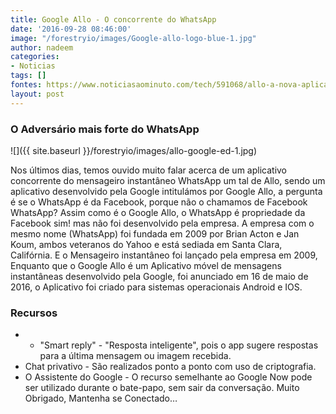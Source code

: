 ```yaml
---
title: Google Allo - O concorrente do WhatsApp
date: '2016-09-28 08:46:00'
image: "/forestryio/images/Google-allo-logo-blue-1.jpg"
author: nadeem
categories:
- Noticias
tags: []
fontes: https://www.noticiasaominuto.com/tech/591068/allo-a-nova-aplicacao-de-mensagens-da-google
layout: post
---
```

### O Adversário mais forte do WhatsApp

![]({{ site.baseurl }}/forestryio/images/allo-google-ed-1.jpg)

Nos últimos dias, temos ouvido muito falar acerca de um aplicativo concorrente do mensageiro instantâneo WhatsApp um tal de Allo, sendo um aplicativo desenvolvido pela Google intitulámos por Google Allo, a pergunta é se o WhatsApp é da Facebook, porque não o chamamos de Facebook WhatsApp? Assim como é o Google Allo, o WhatsApp é propriedade da Facebook sim!  mas não foi desenvolvido pela empresa. A empresa com o mesmo nome (WhatsApp) foi fundada em 2009 por Brian Acton e Jan Koum, ambos veteranos do Yahoo e está sediada em Santa Clara, Califórnia. E o Mensageiro instantâneo foi lançado pela empresa em 2009, Enquanto que o Google Allo é um Aplicativo móvel de mensagens instantâneas desenvolvido pela Google, foi anunciado em 16 de maio de 2016, o Aplicativo foi criado para sistemas operacionais Android e IOS.

### Recursos

- - "Smart reply" - "Resposta inteligente", pois o app sugere respostas para a última mensagem ou imagem recebida.
- Chat privativo - São realizados ponto a ponto com uso de criptografia.
- O Assistente do Google - O recurso semelhante ao Google Now pode ser utilizado durante o bate-papo, sem sair da conversação.
Muito Obrigado, Mantenha se Conectado…
